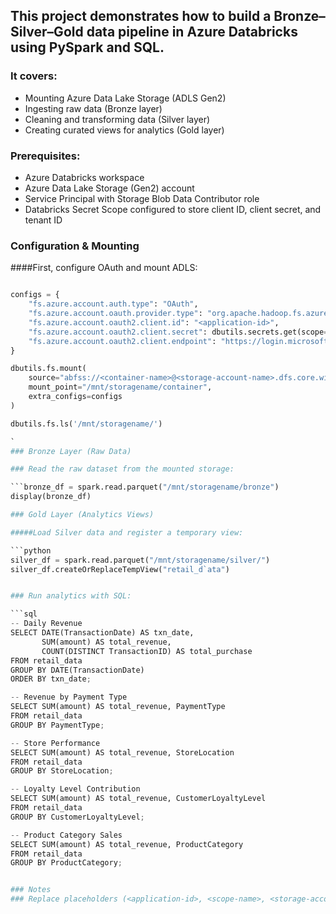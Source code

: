 ## This project demonstrates how to build a Bronze–Silver–Gold data pipeline in Azure Databricks using PySpark and SQL.

### It covers:

- Mounting Azure Data Lake Storage (ADLS Gen2)
- Ingesting raw data (Bronze layer)
- Cleaning and transforming data (Silver layer)
- Creating curated views for analytics (Gold layer)

### Prerequisites:

- Azure Databricks workspace
- Azure Data Lake Storage (Gen2) account
- Service Principal with Storage Blob Data Contributor role
- Databricks Secret Scope configured to store client ID, client secret, and tenant ID


### Configuration & Mounting

####First, configure OAuth and mount ADLS:

```python

configs = {
    "fs.azure.account.auth.type": "OAuth",
    "fs.azure.account.oauth.provider.type": "org.apache.hadoop.fs.azurebfs.oauth2.ClientCredsTokenProvider",
    "fs.azure.account.oauth2.client.id": "<application-id>",
    "fs.azure.account.oauth2.client.secret": dbutils.secrets.get(scope="<scope-name>", key="<service-credential-key-name>"),
    "fs.azure.account.oauth2.client.endpoint": "https://login.microsoftonline.com/<directory-id>/oauth2/token"
}

dbutils.fs.mount(
    source="abfss://<container-name>@<storage-account-name>.dfs.core.windows.net/",
    mount_point="/mnt/storagename/container",
    extra_configs=configs
)

dbutils.fs.ls('/mnt/storagename/')

`
### Bronze Layer (Raw Data)

### Read the raw dataset from the mounted storage:

```bronze_df = spark.read.parquet("/mnt/storagename/bronze")
display(bronze_df)

### Gold Layer (Analytics Views)

#####Load Silver data and register a temporary view:

```python
silver_df = spark.read.parquet("/mnt/storagename/silver/")
silver_df.createOrReplaceTempView("retail_d`ata")


### Run analytics with SQL:

```sql
-- Daily Revenue
SELECT DATE(TransactionDate) AS txn_date,
       SUM(amount) AS total_revenue,
       COUNT(DISTINCT TransactionID) AS total_purchase
FROM retail_data
GROUP BY DATE(TransactionDate)
ORDER BY txn_date;

-- Revenue by Payment Type
SELECT SUM(amount) AS total_revenue, PaymentType
FROM retail_data
GROUP BY PaymentType;

-- Store Performance
SELECT SUM(amount) AS total_revenue, StoreLocation
FROM retail_data
GROUP BY StoreLocation;

-- Loyalty Level Contribution
SELECT SUM(amount) AS total_revenue, CustomerLoyaltyLevel
FROM retail_data
GROUP BY CustomerLoyaltyLevel;

-- Product Category Sales
SELECT SUM(amount) AS total_revenue, ProductCategory
FROM retail_data
GROUP BY ProductCategory;


### Notes
### Replace placeholders (<application-id>, <scope-name>, <storage-account-name>, etc.) with your Azure details.

